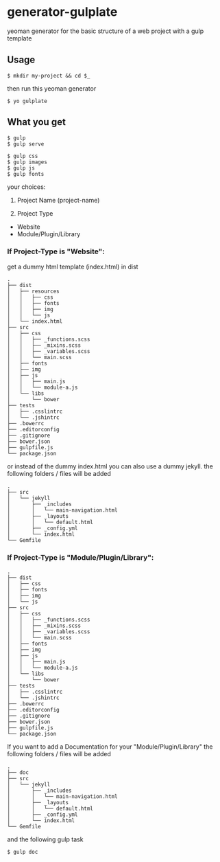generator-gulplate
=========

yeoman generator for the basic structure of a web project with a gulp template

## Usage

```
$ mkdir my-project && cd $_
```

then run this yeoman generator

```
$ yo gulplate
```

## What you get

```
$ gulp
$ gulp serve
```

```
$ gulp css
$ gulp images
$ gulp js
$ gulp fonts
```

your choices:

1. Project Name (project-name)

2. Project Type
  - Website
  - Module/Plugin/Library

### If Project-Type is "Website":

get a dummy html template (index.html) in dist

```
.
├── dist
│   ├── resources
│   │   ├── css
│   │   ├── fonts
│   │   ├── img
│   │   └── js
│   └── index.html
├── src
│   ├── css
│   │   ├── _functions.scss
│   │   ├── _mixins.scss
│   │   ├── _variables.scss
│   │   └── main.scss
│   ├── fonts
│   ├── img
│   ├── js
│   │   ├── main.js
│   │   └── module-a.js
│   └── libs
│       └── bower
├── tests
│   ├── .csslintrc
│   └── .jshintrc
├── .bowerrc
├── .editorconfig
├── .gitignore
├── bower.json
├── gulpfile.js
└── package.json
```

or instead of the dummy index.html you can also use a dummy jekyll.
the following folders / files will be added

```
.
├── src
│   └── jekyll
│       ├── _includes
│       │   └── main-navigation.html
│       ├── _layouts
│       │   └── default.html
│       ├── _config.yml
│       └── index.html
└── Gemfile
```

### If Project-Type is "Module/Plugin/Library":

```
.
├── dist
│   ├── css
│   ├── fonts
│   ├── img
│   └── js
├── src
│   ├── css
│   │   ├── _functions.scss
│   │   ├── _mixins.scss
│   │   ├── _variables.scss
│   │   └── main.scss
│   ├── fonts
│   ├── img
│   ├── js
│   │   ├── main.js
│   │   └── module-a.js
│   └── libs
│       └── bower
├── tests
│   ├── .csslintrc
│   └── .jshintrc
├── .bowerrc
├── .editorconfig
├── .gitignore
├── bower.json
├── gulpfile.js
└── package.json
```

If you want to add a Documentation for your "Module/Plugin/Library"
the following folders / files will be added

```
.
├── doc
├── src
│   └── jekyll
│       ├── _includes
│       │   └── main-navigation.html
│       ├── _layouts
│       │   └── default.html
│       ├── _config.yml
│       └── index.html
└── Gemfile
```

and the following gulp task

```
$ gulp doc
```
